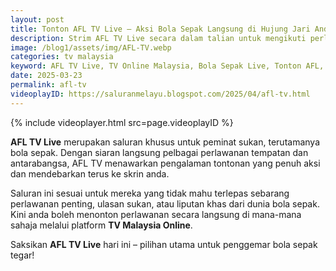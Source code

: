 ```yaml
---
layout: post
title: Tonton AFL TV Live – Aksi Bola Sepak Langsung di Hujung Jari Anda
description: Strim AFL TV Live secara dalam talian untuk mengikuti perlawanan bola sepak tempatan dan antarabangsa dengan liputan langsung yang eksklusif.
image: /blog1/assets/img/AFL-TV.webp
categories: tv malaysia
keyword: AFL TV Live, TV Online Malaysia, Bola Sepak Live, Tonton AFL, Siaran Langsung Sukan
date: 2025-03-23
permalink: afl-tv
videoplayID: https://saluranmelayu.blogspot.com/2025/04/afl-tv.html
---
```


{% include videoplayer.html
  src=page.videoplayID
%}

**AFL TV Live** merupakan saluran khusus untuk peminat sukan, terutamanya bola sepak. Dengan siaran langsung pelbagai perlawanan tempatan dan antarabangsa, AFL TV menawarkan pengalaman tontonan yang penuh aksi dan mendebarkan terus ke skrin anda.

Saluran ini sesuai untuk mereka yang tidak mahu terlepas sebarang perlawanan penting, ulasan sukan, atau liputan khas dari dunia bola sepak. Kini anda boleh menonton perlawanan secara langsung di mana-mana sahaja melalui platform **TV Malaysia Online**.

Saksikan **AFL TV Live** hari ini – pilihan utama untuk penggemar bola sepak tegar!
